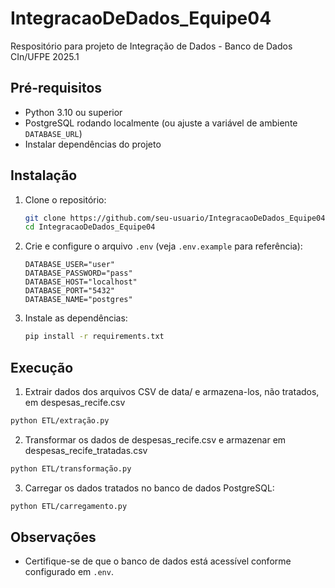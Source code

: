 # IntegracaoDeDados_Equipe04

Respositório para projeto de Integração de Dados - Banco de Dados CIn/UFPE 2025.1

## Pré-requisitos

-   Python 3.10 ou superior
-   PostgreSQL rodando localmente (ou ajuste a variável de ambiente `DATABASE_URL`)
-   Instalar dependências do projeto

## Instalação

1. Clone o repositório:

    ```sh
    git clone https://github.com/seu-usuario/IntegracaoDeDados_Equipe04.git
    cd IntegracaoDeDados_Equipe04
    ```

2. Crie e configure o arquivo `.env` (veja `.env.example` para referência):

    ```
    DATABASE_USER="user"
    DATABASE_PASSWORD="pass"
    DATABASE_HOST="localhost"
    DATABASE_PORT="5432"
    DATABASE_NAME="postgres"
    ```

3. Instale as dependências:
    ```sh
    pip install -r requirements.txt
    ```

## Execução

1. Extrair dados dos arquivos CSV de data/ e armazena-los, não tratados, em despesas_recife.csv

```sh
python ETL/extração.py
```

2. Transformar os dados de despesas_recife.csv e armazenar em despesas_recife_tratadas.csv

```sh
python ETL/transformação.py
```

3. Carregar os dados tratados no banco de dados PostgreSQL:

```sh
python ETL/carregamento.py
```

## Observações

-   Certifique-se de que o banco de dados está acessível conforme configurado em `.env`.
